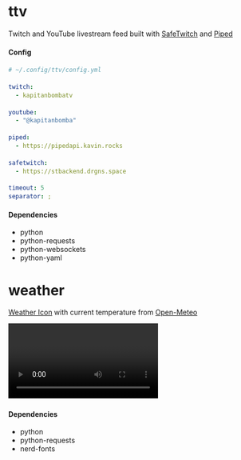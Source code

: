 # ttv

Twitch and YouTube livestream feed built with
[SafeTwitch](https://codeberg.org/safetwitch) and [Piped](https://github.com/teampiped)

#### Config

```yaml
# ~/.config/ttv/config.yml

twitch:
  - kapitanbombatv

youtube:
  - "@kapitanbomba"

piped:
  - https://pipedapi.kavin.rocks

safetwitch:
  - https://stbackend.drgns.space

timeout: 5
separator: ;
```

#### Dependencies

- python
- python-requests
- python-websockets
- python-yaml

# weather

[Weather Icon](https://github.com/erikflowers/weather-icons) with current temperature from [Open-Meteo](https://open-meteo.com/)

![demo](demo/weather.webm)

#### Dependencies

- python
- python-requests
- nerd-fonts
